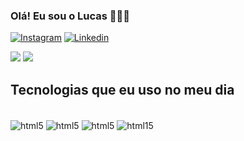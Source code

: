 ### Olá! Eu sou o Lucas 🙋🏻‍♂️

[![Instagram](https://img.shields.io/badge/Instagram-E4405F?style=for-the-badge&logo=instagram&logoColor=white)](https://www.instagram.com/lucas.bnkz/)
[![Linkedin](https://img.shields.io/badge/LinkedIn-0077B5?style=for-the-badge&logo=linkedin&logoColor=white)](https://www.linkedin.com/in/lucas-baixo-nunes-362408248)

<img src="https://github-readme-stats.vercel.app/api?username=gabrieluz&show_icons=true&count_private=true&theme=radical">

<img src="https://github-readme-stats.vercel.app/api/top-langs/?username=gabrieluz&show_icons=true&count_private=true&theme=radical&layout=compact" >

## Tecnologias que eu uso no meu dia

<div style="display: inline_block"><br/>
    <img align="center" alt="html5" src="https://img.shields.io/badge/HTML5-E34F26?style=for-the-badge&logo=html5&logoColor=white" />
    <img align="center" alt="html5" src="https://img.shields.io/badge/CSS3-1572B6?style=for-the-badge&logo=css3&logoColor=white" />
    <img align="center" alt="html5" src="https://img.shields.io/badge/JavaScript-323330?style=for-the-badge&logo=javascript&logoColor=F7DF1E" />
    <img align="center" alt="html15" src="https://img.shields.io/badge/Java-ED8B00?style=for-the-badge&logo=openjdk&logoColor=white"/>
</div>
